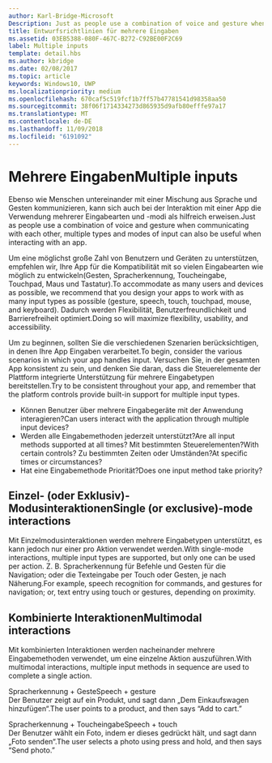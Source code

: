 ```yaml
---
author: Karl-Bridge-Microsoft
Description: Just as people use a combination of voice and gesture when communicating with each other, multiple types and modes of input can also be useful when interacting with an app.
title: Entwurfsrichtlinien für mehrere Eingaben
ms.assetid: 03EB5388-080F-467C-B272-C92BE00F2C69
label: Multiple inputs
template: detail.hbs
ms.author: kbridge
ms.date: 02/08/2017
ms.topic: article
keywords: Windows10, UWP
ms.localizationpriority: medium
ms.openlocfilehash: 670caf5c519fcf1b7ff57b47781541d98358aa50
ms.sourcegitcommit: 38f06f1714334273d865935d9afb80efffe97a17
ms.translationtype: MT
ms.contentlocale: de-DE
ms.lasthandoff: 11/09/2018
ms.locfileid: "6191092"
---
```

# <a name="multiple-inputs"></a><span data-ttu-id="781da-103">Mehrere Eingaben</span><span class="sxs-lookup"><span data-stu-id="781da-103">Multiple inputs</span></span>


<span data-ttu-id="781da-104">Ebenso wie Menschen untereinander mit einer Mischung aus Sprache und Gesten kommunizieren, kann sich auch bei der Interaktion mit einer App die Verwendung mehrerer Eingabearten und -modi als hilfreich erweisen.</span><span class="sxs-lookup"><span data-stu-id="781da-104">Just as people use a combination of voice and gesture when communicating with each other, multiple types and modes of input can also be useful when interacting with an app.</span></span>


<span data-ttu-id="781da-105">Um eine möglichst große Zahl von Benutzern und Geräten zu unterstützen, empfehlen wir, Ihre App für die Kompatibilität mit so vielen Eingabearten wie möglich zu entwickeln(Gesten, Spracherkennung, Toucheingabe, Touchpad, Maus und Tastatur).</span><span class="sxs-lookup"><span data-stu-id="781da-105">To accommodate as many users and devices as possible, we recommend that you design your apps to work with as many input types as possible (gesture, speech, touch, touchpad, mouse, and keyboard).</span></span> <span data-ttu-id="781da-106">Dadurch werden Flexibilität, Benutzerfreundlichkeit und Barrierefreiheit optimiert.</span><span class="sxs-lookup"><span data-stu-id="781da-106">Doing so will maximize flexibility, usability, and accessibility.</span></span>

<span data-ttu-id="781da-107">Um zu beginnen, sollten Sie die verschiedenen Szenarien berücksichtigen, in denen Ihre App Eingaben verarbeitet.</span><span class="sxs-lookup"><span data-stu-id="781da-107">To begin, consider the various scenarios in which your app handles input.</span></span> <span data-ttu-id="781da-108">Versuchen Sie, in der gesamten App konsistent zu sein, und denken Sie daran, dass die Steuerelemente der Plattform integrierte Unterstützung für mehrere Eingabetypen bereitstellen.</span><span class="sxs-lookup"><span data-stu-id="781da-108">Try to be consistent throughout your app, and remember that the platform controls provide built-in support for multiple input types.</span></span>

-   <span data-ttu-id="781da-109">Können Benutzer über mehrere Eingabegeräte mit der Anwendung interagieren?</span><span class="sxs-lookup"><span data-stu-id="781da-109">Can users interact with the application through multiple input devices?</span></span>
-   <span data-ttu-id="781da-110">Werden alle Eingabemethoden jederzeit unterstützt?</span><span class="sxs-lookup"><span data-stu-id="781da-110">Are all input methods supported at all times?</span></span> <span data-ttu-id="781da-111">Mit bestimmten Steuerelementen?</span><span class="sxs-lookup"><span data-stu-id="781da-111">With certain controls?</span></span> <span data-ttu-id="781da-112">Zu bestimmten Zeiten oder Umständen?</span><span class="sxs-lookup"><span data-stu-id="781da-112">At specific times or circumstances?</span></span>
-   <span data-ttu-id="781da-113">Hat eine Eingabemethode Priorität?</span><span class="sxs-lookup"><span data-stu-id="781da-113">Does one input method take priority?</span></span>

## <a name="single-or-exclusive-mode-interactions"></a><span data-ttu-id="781da-114">Einzel- (oder Exklusiv)-Modusinteraktionen</span><span class="sxs-lookup"><span data-stu-id="781da-114">Single (or exclusive)-mode interactions</span></span>


<span data-ttu-id="781da-115">Mit Einzelmodusinteraktionen werden mehrere Eingabetypen unterstützt, es kann jedoch nur einer pro Aktion verwendet werden.</span><span class="sxs-lookup"><span data-stu-id="781da-115">With single-mode interactions, multiple input types are supported, but only one can be used per action.</span></span> <span data-ttu-id="781da-116">Z. B. Spracherkennung für Befehle und Gesten für die Navigation; oder die Texteingabe per Touch oder Gesten, je nach Näherung.</span><span class="sxs-lookup"><span data-stu-id="781da-116">For example, speech recognition for commands, and gestures for navigation; or, text entry using touch or gestures, depending on proximity.</span></span>

## <a name="multimodal-interactions"></a><span data-ttu-id="781da-117">Kombinierte Interaktionen</span><span class="sxs-lookup"><span data-stu-id="781da-117">Multimodal interactions</span></span>

<span data-ttu-id="781da-118">Mit kombinierten Interaktionen werden nacheinander mehrere Eingabemethoden verwendet, um eine einzelne Aktion auszuführen.</span><span class="sxs-lookup"><span data-stu-id="781da-118">With multimodal interactions, multiple input methods in sequence are used to complete a single action.</span></span>

<span data-ttu-id="781da-119">Spracherkennung + Geste</span><span class="sxs-lookup"><span data-stu-id="781da-119">Speech + gesture</span></span>  
<span data-ttu-id="781da-120">Der Benutzer zeigt auf ein Produkt, und sagt dann „Dem Einkaufswagen hinzufügen“.</span><span class="sxs-lookup"><span data-stu-id="781da-120">The user points to a product, and then says “Add to cart.”</span></span>

<span data-ttu-id="781da-121">Spracherkennung + Toucheingabe</span><span class="sxs-lookup"><span data-stu-id="781da-121">Speech + touch</span></span>  
<span data-ttu-id="781da-122">Der Benutzer wählt ein Foto, indem er dieses gedrückt hält, und sagt dann „Foto senden“.</span><span class="sxs-lookup"><span data-stu-id="781da-122">The user selects a photo using press and hold, and then says “Send photo.”</span></span>



